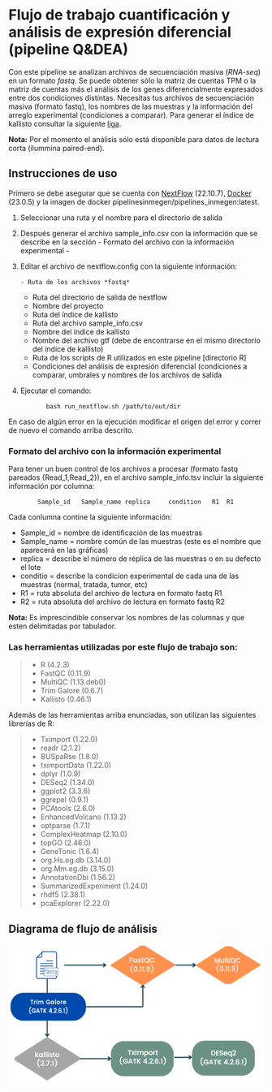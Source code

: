 # Flujo de trabajo cuantificación y análisis de expresión diferencial (pipeline Q&DEA)

Con este pipeline se analizan archivos de secuenciación masiva (*RNA-seq*) en un formato *fastq*. Se puede obtener sólo la matriz de cuentas TPM o la matriz de cuentas más el análisis de los genes diferencialmente expresados entre dos condiciones distintas.
Necesitas tus archivos de secuenciación masiva (formato fastq), los nombres de las muestras y la información del arreglo experimental (condiciones a comparar).
Para generar el índice de kallisto consultar la siguiente [liga](https://pachterlab.github.io/kallisto/manual).

**Nota:** Por el momento el análisis sólo está disponible para datos de lectura corta (ilummina paired-end).

## Instrucciones de uso 

Primero se debe asegurar que se cuenta con [NextFlow](https://www.nextflow.io/docs/latest/index.html) (22.10.7), [Docker](https://docs.docker.com/) (23.0.5) y la imagen de docker pipelinesinmegen/pipelines_inmegen:latest.

 1. Seleccionar una ruta y el nombre para el directorio de salida
 2. Después generar el archivo sample_info.csv con la información que se describe en la sección - Formato del archivo con la información experimental -
 3. Editar el archivo de nextflow.config con la siguiente información:

        - Ruta de los archivos *fastq*
	- Ruta del directorio de salida de nextflow
	- Nombre del proyecto 
	- Ruta del índice de kallisto
	- Ruta del archivo sample_info.csv
	- Nombre del índice de kallisto
	- Nombre del archivo gtf (debe de encontrarse en el mismo directorio del índice de kallisto)
	- Ruta de los scripts de R utilizados en este pipeline [directorio R]
	- Condiciones del análisis de expresión diferencial (condiciones a comparar, umbrales y nombres de los archivos de salida

  4. Ejecutar el comando: 

                bash run_nextflow.sh /path/to/out/dir

En caso de algún error en la ejecución modificar el origen del error y correr de nuevo el comando arriba descrito.

### Formato del archivo con la información experimental 

Para tener un buen control de los archivos a procesar (formato fastq pareados {Read_1,Read_2}), en el archivo sample_info.tsv incluir la siguiente información por columna: 

			Sample_id	Sample_name	replica		condition	R1	R1

Cada conlumna contine la siguiente información:

 - Sample_id   = nombre de identificación de las muestras
 - Sample_name = nombre común de las muestras (este es el nombre que aparecerá en las gráficas)
 - replica     = describe el número de réplica de las muestras o en su defecto el lote
 - conditio    = describe la condicion experimental de cada una de las muestras (normal, tratada, tumor, etc)
 - R1          = ruta absoluta del archivo de lectura en formato fastq R1
 - R2          = ruta absoluta del archivo de lectura en formato fastq R2

**Nota:** Es imprescindible conservar los nombres de las columnas y que esten delimitadas por tabulador.

### Las herramientas utilizadas por este flujo de trabajo son:

> 
> - R (4.2.3) 
> - FastQC (0.11.9) 
> - MultiQC (1.13.deb0)
> - Trim Galore (0.6.7) 
> - Kallisto (0.46.1)
> 

Además de las herramientas arriba enunciadas, son utilizan las siguientes librerías de R:

> 
> - Tximport (1.22.0)
> - readr (2.1.2)
> - BUSpaRse (1.8.0)
> - tximportData (1.22.0)
> - dplyr (1.0.9)
> - DESeq2 (1.34.0)
> - ggplot2 (3.3.6)
> - ggrepel (0.9.1)
> - PCAtools (2.6.0)
> - EnhancedVolcano (1.13.2)
> - optparse (1.7.1)
> - ComplexHeatmap (2.10.0)
> - topGO (2.46.0)
> - GeneTonic (1.6.4)
> - org.Hs.eg.db (3.14.0)
> - org.Mm.eg.db (3.15.0)
> - AnnotationDbi (1.56.2)
> - SummarizedExperiment (1.24.0)
> - rhdf5 (2.38.1)
> - pcaExplorer (2.22.0)
>

## Diagrama de flujo de análisis

![Flujo QDEA](../flowcharts/flujo_QDEA.PNG)
